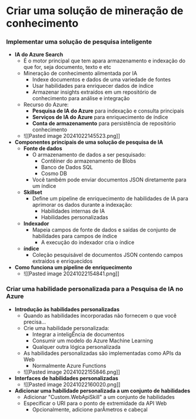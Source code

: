# Criar uma solução de mineração de conhecimento
### Implementar uma solução de pesquisa inteligente
- **IA do Azure Search**
	- É o motor principal que tem apara armazenamento e indexação do que for, seja documento, texto e etc
	- Mineração de conhecimento alimentada por IA
		- Indexe documentos e dados de uma variedade de fontes
		- Usar habilidades para enriquecer dados de índice
		- Armazenar insights extraídos em um repositório de conhecimento para análise e integração
	- Recurso do Azure:
		- **Pesquisa de IA do Azure** para indexação e consulta principais
		- **Serviços de IA do Azure** para enriquecimento de índice
		- **Conta de armazenamento** para persistência de repositório conhecimento
	- ![[Pasted image 20241022145523.png]]
- **Componentes principais de uma solução de pesquisa de IA**
	- **Fonte de dados**
		- O armazenamento de dados a ser pesquisado:
			- Contêiner do armazenamento de Blobs
			- Banco de Dados SQL
			- Cosmo DB
		- Você também pode enviar documentos JSON diretamente para um índice
	- **Skillset**
		- Define um pipeline de enriquecimento de habilidades de IA para aprimorar os dados durante a indexação:
			- Habilidades internas de IA
			- Habilidades personalizadas
	- **Indexador**
		- Mapeia campos de fonte de dados e saídas de conjunto de habilidades para campos de índice
			- A execução do indexador cria o índice
	- **índice**
		- Coleção pesquisável de documentos JSON contendo campos extraídos e enriquecidos
- **Como funciona um pipeline de enriquecimento**
	- ![[Pasted image 20241022154841.png]]
### Criar uma habilidade personalizada para a Pesquisa de IA no Azure
- **Introdução às habilidades personalizadas**
	- Quando as habilidades incorporadas não fornecem o que você precisa...
	- Crie uma habilidade personalizada:
		- Integrar a inteligÊncia de documentos
		- Consumir um modelo do Azure Machine Learning
		- Qualquer outra lógica personalizada
	- As habilidades personalizadas são implementadas como APIs da Web
		- Normalmente Azure Functions
	- ![[Pasted image 20241022155846.png]]
- **Interfaces de habilidades personalizadas**
	- ![[Pasted image 20241022160020.png]]
- **Adicionar uma habilidade personalizada a um conjunto de habilidades**
	- Adicionar "Custom.WebApiSkill" a um conjunto de habilidades
	- Especificar o URI para o ponto de extremidade da API Web
		- Opcionalmente, adicione parÂmetros e cabeçal